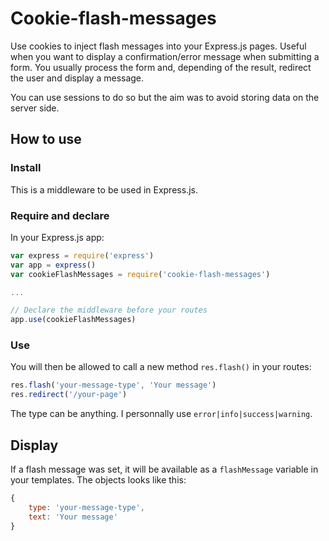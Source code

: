 # Cookie-flash-messages
Use cookies to inject flash messages into your Express.js pages.
Useful when you want to display a confirmation/error message when submitting a form. You usually process the form and, depending of the result, redirect the user and display a message.

You can use sessions to do so but the aim was to avoid storing data on the server side.

## How to use

### Install
This is a middleware to be used in Express.js.

### Require and declare
In your Express.js app:
```javascript
var express = require('express')
var app = express()
var cookieFlashMessages = require('cookie-flash-messages')

...

// Declare the middleware before your routes
app.use(cookieFlashMessages)
```

### Use

You will then be allowed to call a new method `res.flash()` in your routes:
```javascript
res.flash('your-message-type', 'Your message')
res.redirect('/your-page')
```
The type can be anything. I personnally use `error|info|success|warning`.

## Display

If a flash message was set, it will be available as a `flashMessage` variable in your templates. The objects looks like this:
```javascript
{
    type: 'your-message-type',
    text: 'Your message'
}
```
